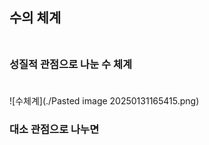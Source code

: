 ## 수의 체계<br><br>

### 성질적 관점으로 나눈 수 체계<br><br>

![수체계](./Pasted image 20250131165415.png)

### 대소 관점으로 나누면
